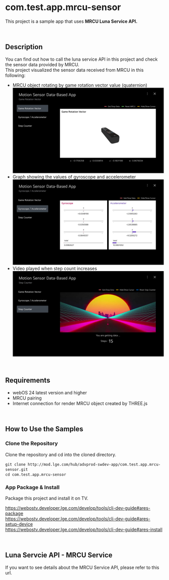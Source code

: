 # com.test.app.mrcu-sensor

This project is a sample app that uses **MRCU Luna Service API.**

<br/>

## Description

You can find out how to call the luna service API in this project and check the sensor data provided by MRCU. <br/>
This project visualized the sensor data received from MRCU in this following:

- MRCU object rotating by game rotation vector value (quaternion) <br/>
  <img src="./assets/mrcu_sample_app1.jpg" alt="mrcu_sample_app1" width="900px" /><br/>
- Graph showing the values of gyroscope and accelerometer <br/>
  <img src="./assets/mrcu_sample_app2.jpg" alt="mrcu_sample_app2" width="900px" /> <br/>
- Video played when step count increases <br/>
  <img src="./assets/mrcu_sample_app3.jpg" alt="mrcu_sample_app3" width="900px" />

<br/>

## Requirements

- webOS 24 latest version and higher
- MRCU pairing
- Internet connection for render MRCU object created by THREE.js

<br/>

## How to Use the Samples

### Clone the Repository

Clone the repository and cd into the cloned directory.

```
git clone http://mod.lge.com/hub/advprod-swdev-app/com.test.app.mrcu-sensor.git
cd com.test.app.mrcu-sensor
```

### App Package & Install

Package this project and install it on TV. <br/>

https://webostv.developer.lge.com/develop/tools/cli-dev-guide#ares-package <br/>
https://webostv.developer.lge.com/develop/tools/cli-dev-guide#ares-setup-device <br/>
https://webostv.developer.lge.com/develop/tools/cli-dev-guide#ares-install

<br/>

## Luna Servcie API - MRCU Service

If you want to see details about the MRCU Service API, please refer to this url. <br />
